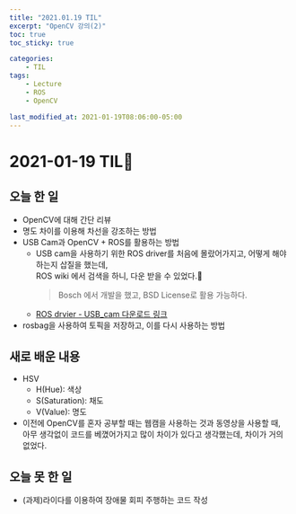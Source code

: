 ```yaml
---
title: "2021.01.19 TIL"
excerpt: "OpenCV 강의(2)"
toc: true
toc_sticky: true

categories:
    - TIL 
tags:
    - Lecture
    - ROS
    - OpenCV

last_modified_at: 2021-01-19T08:06:00-05:00
---
```

 
# 2021-01-19 TIL📓
## 오늘 한 일
- OpenCV에 대해 간단 리뷰
- 명도 차이를 이용해 차선을 강조하는 방법
- USB Cam과 OpenCV + ROS를 활용하는 방법
    - USB cam을 사용하기 위한 ROS driver를 처음에 몰랐어가지고, 어떻게 해야 하는지 삽질을 했는데,\
    ROS wiki 에서 검색을 하니, 다운 받을 수 있었다.🤘 
        > Bosch 에서 개발을 했고, BSD License로 활용 가능하다.
    - [ROS drvier - USB_cam 다운로드 링크](https://github.com/ros-drivers/usb_cam)
- rosbag을 사용하여 토픽을 저장하고, 이를 다시 사용하는 방법

## 새로 배운 내용
- HSV
    - H(Hue): 색상
    - S(Saturation): 채도
    - V(Value): 명도
- 이전에 OpenCV를 혼자 공부할 때는 웹캠을 사용하는 것과 동영상을 사용할 때,\
아무 생각없이 코드를 베꼈어가지고 많이 차이가 있다고 생각했는데, 차이가 거의 없었다.

## 오늘 못 한 일
- (과제)라이다를 이용하여 장애물 회피 주행하는 코드 작성

